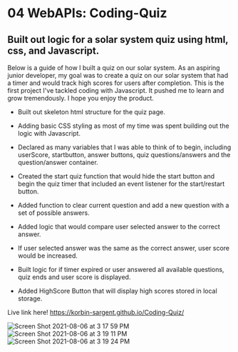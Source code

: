# 04 WebAPIs: Coding-Quiz

## Built out logic for a solar system quiz using html, css, and Javascript.

Below is a guide of how I built a quiz on our solar system. As an aspiring junior developer, my goal was to create a quiz on our solar system that had a timer and would track high scores for users after completion. This is the first project I've tackled coding with Javascript. It pushed me to learn and grow tremendously. I hope you enjoy the product. 

- Built out skeleton html structure for the quiz page.

- Adding basic CSS styling as most of my time was spent building out the logic with Javascript.

- Declared as many variables that I was able to think of to begin, including userScore, startbutton, answer buttons, quiz questions/answers and the question/answer container.

- Created the start quiz function that would hide the start button and begin the quiz timer that included an event listener for the start/restart button.

- Added function to clear current question and add a new question with a set of possible answers.

- Added logic that would compare user selected answer to the correct answer.

- If user selected answer was the same as the correct answer, user score would be increased.

- Built logic for if timer expired or user answered all available questions, quiz ends and user score is displayed.

- Added HighScore Button that will display high scores stored in local storage.




Live link here! https://korbin-sargent.github.io/Coding-Quiz/

![Screen Shot 2021-08-06 at 3 17 59 PM](https://user-images.githubusercontent.com/87394831/128572259-78e8ff8b-13da-424d-ab25-0fc86811ae76.png)
![Screen Shot 2021-08-06 at 3 19 11 PM](https://user-images.githubusercontent.com/87394831/128572266-9a89a4d8-4446-4fa5-bdd2-2da4f8fd69b4.png)
![Screen Shot 2021-08-06 at 3 19 24 PM](https://user-images.githubusercontent.com/87394831/128572271-cd94d71d-d037-4201-b1df-4cf133149939.png)
